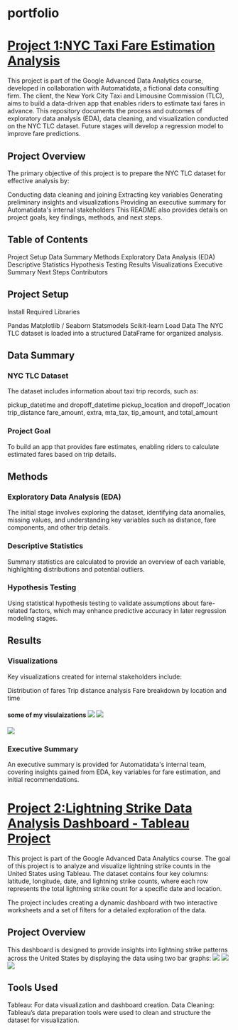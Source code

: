 #                  portfolio
# [Project 1:NYC Taxi Fare Estimation Analysis](https://github.com/Shanis185/automati_data.git)
This project is part of the Google Advanced Data Analytics course, developed in collaboration with Automatidata, a fictional data consulting firm. The client, the New York City Taxi and Limousine Commission (TLC), aims to build a data-driven app that enables riders to estimate taxi fares in advance. This repository documents the process and outcomes of exploratory data analysis (EDA), data cleaning, and visualization conducted on the NYC TLC dataset. Future stages will develop a regression model to improve fare predictions.

## Project Overview
The primary objective of this project is to prepare the NYC TLC dataset for effective analysis by:

Conducting data cleaning and joining
Extracting key variables
Generating preliminary insights and visualizations
Providing an executive summary for Automatidata's internal stakeholders
This README also provides details on project goals, key findings, methods, and next steps.

## Table of Contents
Project Setup
Data Summary
Methods
Exploratory Data Analysis (EDA)
Descriptive Statistics
Hypothesis Testing
Results
Visualizations
Executive Summary
Next Steps
Contributors
## Project Setup
Install Required Libraries

Pandas
Matplotlib / Seaborn
Statsmodels
Scikit-learn
Load Data
The NYC TLC dataset is loaded into a structured DataFrame for organized analysis.

## Data Summary
### NYC TLC Dataset
The dataset includes information about taxi trip records, such as:

pickup_datetime and dropoff_datetime
pickup_location and dropoff_location
trip_distance
fare_amount, extra, mta_tax, tip_amount, and total_amount
### Project Goal
To build an app that provides fare estimates, enabling riders to calculate estimated fares based on trip details.

## Methods
### Exploratory Data Analysis (EDA)
The initial stage involves exploring the dataset, identifying data anomalies, missing values, and understanding key variables such as distance, fare components, and other trip details.

### Descriptive Statistics
Summary statistics are calculated to provide an overview of each variable, highlighting distributions and potential outliers.

### Hypothesis Testing
Using statistical hypothesis testing to validate assumptions about fare-related factors, which may enhance predictive accuracy in later regression modeling stages.

## Results
### Visualizations
Key visualizations created for internal stakeholders include:

Distribution of fares
Trip distance analysis
Fare breakdown by location and time
#### some of my visulaizations   ![](https://github.com/Shanis185/automati_data/blob/db5bf72370dbb9fda05941e808e428bd7edd9434/image/Screenshot%202024-11-15%20140735.png) ![](https://github.com/Shanis185/automati_data/blob/db5bf72370dbb9fda05941e808e428bd7edd9434/image/Screenshot%202024-11-15%20140717.png)
![](https://github.com/Shanis185/automati_data/blob/db5bf72370dbb9fda05941e808e428bd7edd9434/image/Screenshot%202024-11-15%20140633.png)
### Executive Summary
An executive summary is provided for Automatidata's internal team, covering insights gained from EDA, key variables for fare estimation, and initial recommendations.


# [Project 2:Lightning Strike Data Analysis Dashboard - Tableau Project](https://github.com/Shanis185/TABLEAU.git)
This project is part of the Google Advanced Data Analytics course. The goal of this project is to analyze and visualize lightning strike counts in the United States using Tableau. The dataset contains four key columns: latitude, longitude, date, and lightning strike counts, where each row represents the total lightning strike count for a specific date and location.

The project includes creating a dynamic dashboard with two interactive worksheets and a set of filters for a detailed exploration of the data.

## Project Overview
This dashboard is designed to provide insights into lightning strike patterns across the United States by displaying the data using two bar graphs:
![](https://github.com/Shanis185/TABLEAU/blob/95db8110ead5e12890596b7d33efe95d16108f18/images/Screenshot%202024-11-15%20150629.png)
![](https://github.com/Shanis185/TABLEAU/blob/95db8110ead5e12890596b7d33efe95d16108f18/images/Screenshot%202024-11-15%20150653.png)
![](https://github.com/Shanis185/TABLEAU/blob/95db8110ead5e12890596b7d33efe95d16108f18/images/Screenshot%202024-11-15%20150707.png)

## Tools Used
Tableau: For data visualization and dashboard creation.
Data Cleaning: Tableau’s data preparation tools were used to clean and structure the dataset for visualization.
